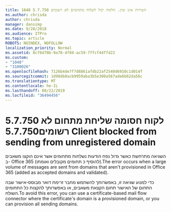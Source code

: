 ```yaml
---
title: 1048 5.7.750 השירות אינו זמין. הלקוח יכול לשלוח מתחומים לא רשומים
ms.author: chrisda
author: chrisda
manager: dansimp
ms.date: 9/28/2018
ms.audience: ITPro
ms.topic: article
ROBOTS: NOINDEX, NOFOLLOW
localization_priority: Normal
ms.assetid: 8cf6d70b-9a78-4f04-ac59-7ffcf44ffd22
ms.custom:
- "1048"
- "3100026"
ms.openlocfilehash: 7126b4de7f7d8861afdb22af2540d6910c1d014f
ms.sourcegitcommit: 1d98db8acb9959aba3b5e308a567ade6b62da56c
ms.translationtype: MT
ms.contentlocale: he-IL
ms.lasthandoff: 08/22/2019
ms.locfileid: "36494456"
---
```

# <a name="57750-client-blocked-from-sending-from-unregistered-domain"></a><span data-ttu-id="7d039-103">5.7.750 לקוח חסומה שליחת מתחום לא רשומים</span><span class="sxs-lookup"><span data-stu-id="7d039-103">5.7.750 Client blocked from sending from unregistered domain</span></span>

<span data-ttu-id="7d039-104">השגיאה מתרחשת כאשר גדול נפח הודעות נשלחות מתחומים אשר אינם הוקצו משאבים ב- Office 365 (להוסיף כ תחומים מקובלים ואומתו).</span><span class="sxs-lookup"><span data-stu-id="7d039-104">The error occurs when a large volume of messages are sent from domains that aren't provisioned in Office 365 (added as accepted domains and validated).</span></span>

<span data-ttu-id="7d039-105">כדי למנוע שגיאה זו, באפשרותך להשתמש מחבר זרימת דואר מבוסס-אישור שבה התחום של האישור תחום הקצאת משאבים, או באפשרותך להקצות כל התחומים השולח.</span><span class="sxs-lookup"><span data-stu-id="7d039-105">To avoid this error, you can use a certificate-based mail flow connector where the certificate's domain is a provisioned domain, or you can provision all sending domains.</span></span>
